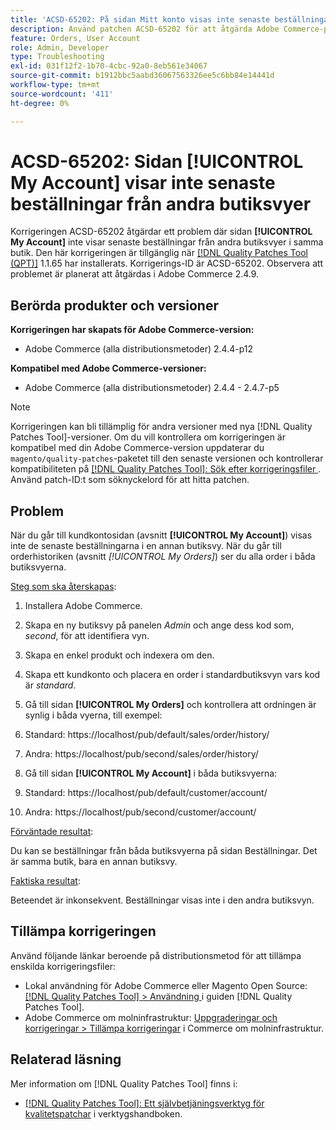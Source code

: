 ```yaml
---
title: 'ACSD-65202: På sidan Mitt konto visas inte senaste beställningar från andra butiksvyer'
description: Använd patchen ACSD-65202 för att åtgärda Adobe Commerce-problemet där sidan Mitt konto inte visar de senaste beställningarna från andra butiksvyer i samma butik.
feature: Orders, User Account
role: Admin, Developer
type: Troubleshooting
exl-id: 031f12f2-1b70-4cbc-92a0-8eb561e34067
source-git-commit: b1912bbc5aabd36067563326ee5c6bb84e14441d
workflow-type: tm+mt
source-wordcount: '411'
ht-degree: 0%

---
```


# ACSD-65202: Sidan [!UICONTROL My Account] visar inte senaste beställningar från andra butiksvyer

Korrigeringen ACSD-65202 åtgärdar ett problem där sidan **[!UICONTROL My Account]** inte visar senaste beställningar från andra butiksvyer i samma butik. Den här korrigeringen är tillgänglig när [[!DNL Quality Patches Tool (QPT)]](/help/tools/quality-patches-tool/quality-patches-tool-to-self-serve-quality-patches.md) 1.1.65 har installerats. Korrigerings-ID är ACSD-65202. Observera att problemet är planerat att åtgärdas i Adobe Commerce 2.4.9.

## Berörda produkter och versioner

**Korrigeringen har skapats för Adobe Commerce-version:**

* Adobe Commerce (alla distributionsmetoder) 2.4.4-p12

**Kompatibel med Adobe Commerce-versioner:**

* Adobe Commerce (alla distributionsmetoder) 2.4.4 - 2.4.7-p5

>[!NOTE]
>
>Korrigeringen kan bli tillämplig för andra versioner med nya [!DNL Quality Patches Tool]-versioner. Om du vill kontrollera om korrigeringen är kompatibel med din Adobe Commerce-version uppdaterar du `magento/quality-patches`-paketet till den senaste versionen och kontrollerar kompatibiliteten på [[!DNL Quality Patches Tool]: Sök efter korrigeringsfiler ](https://experienceleague.adobe.com/tools/commerce-quality-patches/index.html?lang=sv-SE). Använd patch-ID:t som söknyckelord för att hitta patchen.

## Problem

När du går till kundkontosidan (avsnitt **[!UICONTROL My Account]**) visas inte de senaste beställningarna i en annan butiksvy. När du går till orderhistoriken (avsnitt *[!UICONTROL My Orders]*) ser du alla order i båda butiksvyerna.

<u>Steg som ska återskapas</u>:

1. Installera Adobe Commerce.
1. Skapa en ny butiksvy på panelen *Admin* och ange dess kod som, *second*, för att identifiera vyn.
1. Skapa en enkel produkt och indexera om den.
1. Skapa ett kundkonto och placera en order i standardbutiksvyn vars kod är *standard*.
1. Gå till sidan **[!UICONTROL My Orders]** och kontrollera att ordningen är synlig i båda vyerna, till exempel:
1. Standard: https://localhost/pub/default/sales/order/history/
1. Andra: https://localhost/pub/second/sales/order/history/

1. Gå till sidan **[!UICONTROL My Account]** i båda butiksvyerna:
1. Standard: https://localhost/pub/default/customer/account/
1. Andra: https://localhost/pub/second/customer/account/

<u>Förväntade resultat</u>:

Du kan se beställningar från båda butiksvyerna på sidan Beställningar. Det är samma butik, bara en annan butiksvy.

<u>Faktiska resultat</u>:

Beteendet är inkonsekvent. Beställningar visas inte i den andra butiksvyn.

## Tillämpa korrigeringen

Använd följande länkar beroende på distributionsmetod för att tillämpa enskilda korrigeringsfiler:

* Lokal användning för Adobe Commerce eller Magento Open Source: [[!DNL Quality Patches Tool] > Användning ](/help/tools/quality-patches-tool/usage.md) i guiden [!DNL Quality Patches Tool].
* Adobe Commerce om molninfrastruktur: [Uppgraderingar och korrigeringar > Tillämpa korrigeringar](https://experienceleague.adobe.com/docs/commerce-cloud-service/user-guide/develop/upgrade/apply-patches.html?lang=sv-SE) i Commerce om molninfrastruktur.

## Relaterad läsning

Mer information om [!DNL Quality Patches Tool] finns i:

* [[!DNL Quality Patches Tool]: Ett självbetjäningsverktyg för kvalitetspatchar](/help/tools/quality-patches-tool/quality-patches-tool-to-self-serve-quality-patches.md) i verktygshandboken.
